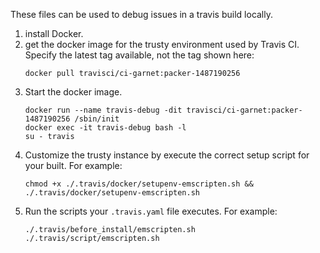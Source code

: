 These files can be used to debug issues in a travis build locally.

1. install Docker.
2. get the docker image for the trusty environment used by Travis CI. Specify
   the latest tag available, not the tag shown here:
   ```
   docker pull travisci/ci-garnet:packer-1487190256
   ```
3. Start the docker image.
   ```
   docker run --name travis-debug -dit travisci/ci-garnet:packer-1487190256 /sbin/init
   docker exec -it travis-debug bash -l
   su - travis
   ```
4. Customize the trusty instance by execute the correct setup script for
   your built. For example:
   ```
   chmod +x ./.travis/docker/setupenv-emscripten.sh &&
   ./.travis/docker/setupenv-emscripten.sh
   ```
5. Run the scripts your `.travis.yaml` file executes. For example:
   ```
   ./.travis/before_install/emscripten.sh
   ./.travis/script/emscripten.sh
   ```

